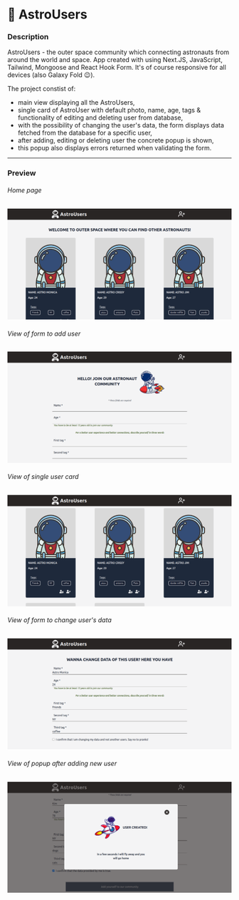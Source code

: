 # 🚀 AstroUsers

### Description

AstroUsers - the outer space community which connecting astronauts from around the world and space. App created with using Next.JS, JavaScript, Tailwind, Mongoose and React Hook Form. It's of course responsive for all devices (also Galaxy Fold 😉).

The project constist of:
- main view displaying all the AstroUsers,
- single card of AstroUser with default photo, name, age, tags & functionality of editing and deleting user from database,
- with the possibility of changing the user's data, the form displays data fetched from the database for a specific user,
- after adding, editing or deleting user the concrete popup is shown,
- this popup also displays errors returned when validating the form.

<hr/>

### Preview

###### Home page

![Home page of AstroUsers app](preview/preview01-main_view.png)

###### View of form to add user

![View for form to add user](preview/preview02-add.png)

###### View of single user card

![View of single user card](preview/preview03-card.png)

###### View of form to change user's data

![View of form to change user's data](preview/preview04-change.png)

###### View of popup after adding new user

![View of popup after adding new user](preview/preview05-popup.png)

